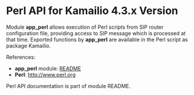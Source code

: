 # Perl API for Kamailio 4.3.x Version

Module **app_perl** allows execution of Perl scripts from SIP router
configuration file, providing access to SIP message which is processed
at that time. Exported functions by **app_perl** are available in the
Perl script as package Kamailio.

References:

-   **app_perl** module:
    [README](http://kamailio.org/docs/modules/4.3.x/modules/app_perl.html)
-   **Perl**: <http://www.perl.org>

Perl API documentation is part of module README.
